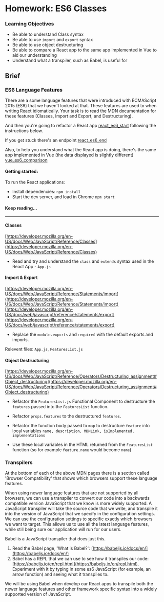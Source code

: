 # Homework: ES6 Classes

### Learning Objectives
- Be able to understand Class syntax
- Be able to use `import` and `export` syntax
- Be able to use object destructuring
- Be able to compare a React app to the same app implemented in Vue to aid our understanding
- Understand what a transpiler, such as Babel, is useful for

## Brief

### ES6 Language Features

There are a some language features that were introduced with ECMAScript 2015 (ES6) that we haven't looked at that. These features are used to when writing React idiomatically. Your task is to read the MDN documentation for these features (Classes, Import and Export, and Destructuring).

And then you're going to refactor a React app [react_es6_start](./react_es6_start) following the instructions below.

If you get stuck there's an endpoint [react_es6_end](./end)

Also, to help you understand what the React app is doing, there's the same app implemented in Vue (the data displayed is slightly different) [vue_es6_comparison](./vue_es6_comparison)

#### Getting started:

To run the React applications:

- Install dependencies: `npm install`
- Start the dev server, and load in Chrome `npm start`

#### Keep reading...

---

#### Classes

[https://developer.mozilla.org/en-US/docs/Web/JavaScript/Reference/Classes](https://developer.mozilla.org/en-US/docs/Web/JavaScript/Reference/Classes)

- Read and try and understand the `class` and `extends` syntax used in the React App - `App.js`

#### Import & Export

[https://developer.mozilla.org/en-US/docs/Web/JavaScript/Reference/Statements/import](https://developer.mozilla.org/en-US/docs/Web/JavaScript/Reference/Statements/import)
[https://developer.mozilla.org/en-US/docs/web/javascript/reference/statements/export](https://developer.mozilla.org/en-US/docs/web/javascript/reference/statements/export)

- Replace the `module.exports` and `require`s with the default exports and imports.

Relevent files: `App.js`, `FeaturesList.js`

#### Object Destructuring

[https://developer.mozilla.org/en-US/docs/Web/JavaScript/Reference/Operators/Destructuring_assignment#Object_destructuring](https://developer.mozilla.org/en-US/docs/Web/JavaScript/Reference/Operators/Destructuring_assignment#Object_destructuring)

- Refactor the `FeaturesList.js` Functional Component to destructure the `features` passed into the `FeaturesList` function. 

- Refactor `props.features` to the destructured `features`.

- Refactor the function body passed to `map` to destructure `feature` into local variables `name, description, MDNLink, isImplemented, implementations`

- Use these local variables in the HTML returned from the `FeaturesList` function (so for example `feature.name` would become `name`)

### Transpilers

At the bottom of each of the above MDN pages there is a section called 'Browser Compatibility' that shows which browsers support these language features.

When using newer language features that are not supported by all browsers, we can use a transpiler to convert our code into a backwards compatible version JavaScript that we know is more widely supported. A JavaScript transpiler will take the source code that we write, and transpile it into the version of JavaScript that we specify in the configuration settings. We can use the configuration settings to specific exactly which browsers we want to target. This allows us to use all the latest language features, while still being sure our application will run for our users.

Babel is a JavaScript transpiler that does just this.

1. Read the Babel page, 'What is Babel?': [https://babeljs.io/docs/en/](https://babeljs.io/docs/en/)
2. Babel has a REPL that we can use to see how it transpiles our code: [https://babeljs.io/en/repl.html](https://babeljs.io/en/repl.html).
Experiment with it by typing in some es6 JavaScript (for example, an arrow function) and seeing what it transpiles to.

We will be using Babel when develop our React apps to transpile both the newer language features and other framework specific syntax into a widely supported version of JavaScript.
